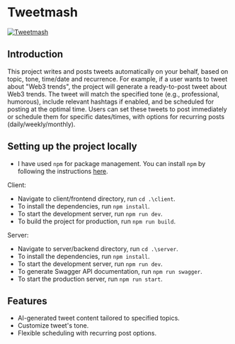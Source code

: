 # Tweetmash

<a href="https://www.youtube.com/watch?v=iCfoBeypkew&ab_channel=Ayush" target="_blank">
  <img src="https://github.com/user-attachments/assets/1c35fa3f-412d-43ba-96cc-a81b8fd62c67" alt="Tweetmash">
</a>
 
## Introduction

This project writes and posts tweets automatically on your behalf, based on topic, tone, time/date and recurrence. For example, if a user wants to tweet about "Web3 trends", the project will generate a ready-to-post tweet about Web3 trends. The tweet will match the specified tone (e.g., professional, humorous), include relevant hashtags if enabled, and be scheduled for posting at the optimal time. Users can set these tweets to post immediately or schedule them for specific dates/times, with options for recurring posts (daily/weekly/monthly).

## Setting up the project locally

- I have used `npm` for package management. You can install `npm` by following the instructions [here](https://docs.npmjs.com/downloading-and-installing-node-js-and-npm).

Client:
- Navigate to client/frontend directory, run `cd .\client`.
- To install the dependencies, run `npm install`.
- To start the development server, run `npm run dev`.
- To build the project for production, run `npm run build`.

Server:
- Navigate to server/backend directory, run `cd .\server`.
- To install the dependencies, run `npm install`.
- To start the development server, run `npm run dev`.
- To generate Swagger API documentation, run `npm run swagger`.
- To start the production server, run `npm run start`.

## Features

- AI-generated tweet content tailored to specified topics.
- Customize tweet's tone.
- Flexible scheduling with recurring post options.


